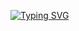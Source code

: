 [![Typing SVG](https://readme-typing-svg.demolab.com/?lines=Bem+Vindo+(+a+)+!;Second+line+of+text)](https://git.io/typing-svg)
